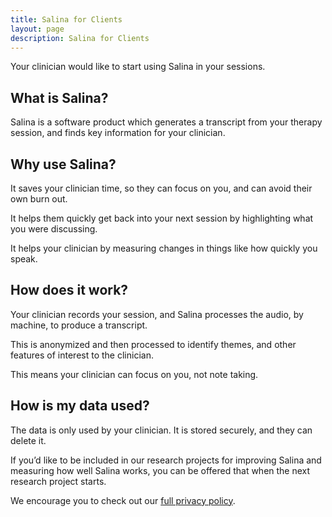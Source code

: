 ```yaml
---
title: Salina for Clients                     
layout: page
description: Salina for Clients
---
```



Your clinician would like to start using Salina in your sessions.

## What is Salina?

Salina is a software product which generates a transcript from your therapy session, and finds key information for your clinician. 

## Why use Salina?

It saves your clinician time, so they can focus on you, and can avoid their own burn out.

It helps them quickly get back into your next session by highlighting what you were discussing.

It helps your clinician by measuring changes in things like how quickly you speak.

## How does it work?

Your clinician records your session, and Salina processes the audio, by machine, to produce a transcript. 

This is anonymized and then processed to identify themes, and other features of interest to the clinician.

This means your clinician can focus on you, not note taking.

## How is my data used?

The data is only used by your clinician. It is stored securely, and they can delete it.

If you’d like to be included in our research projects for improving Salina and measuring how well Salina works, you can be offered that when the next research project starts.

We encourage you to check out our [full privacy policy](/terms/privacy).
